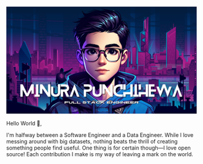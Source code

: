 <p align="center" >
  <img src="images/gh_profile_pic.png" alt="minurapunchihewa" />
</p>

Hello World 👋,

I'm halfway between a Software Engineer and a Data Engineer. While I love messing around with big datasets, nothing beats the thrill of creating something people find useful. One thing is for certain though—I love open source! Each contribution I make is my way of leaving a mark on the world.
